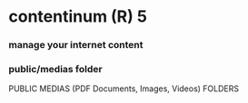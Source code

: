 contentinum (R) 5
=================
### manage your internet content 

### public/medias folder
PUBLIC MEDIAS (PDF Documents, Images, Videos) FOLDERS